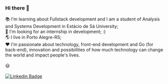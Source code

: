 ### Hi there 👋

:books: I'm learning about Fullstack development and I am a student of Analysis and Systems Development in Estácio de Sá University;<BR>
:rocket: I'm looking for an internship in development; :)<BR>
:earth_americas: I live in Porto Alegre-RS;<BR>
:heart: I'm passionate about technology, front-end development and Go (for back-end), innovation and possibilities of how much technology can change the world and impact people's lives.<BR> 
 <BR>
 :smiley:   
 <BR>
[![Linkedin Badge](https://img.shields.io/badge/-LinkedIn-blue?style=flat-square&logo=Linkedin&logoColor=white&link=https://https://www.linkedin.com/in/arthur-svensson)](https://www.linkedin.com/in/arthur-svensson)
